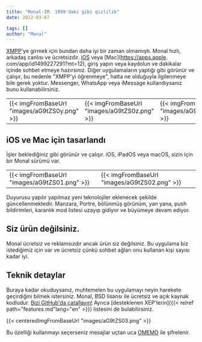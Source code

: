 ```yaml
---
title: "Monal-IM. 1999'daki gibi gizlilik"
date: 2022-03-07

tags: []
author: "Monal"
---
```

[XMPP](https://monal.im/welcome-to-xmpp/)'ye girmek için bundan daha iyi bir zaman olmamıştı. Monal hızlı, arkadaş canlısı ve ücretsizdir.
[iOS](https://itunes.apple.com/us/app/monal-free-xmpp-chat/id317711500?mt=8) veya [Mac](https://apps.apple. com/app/id1499227291?mt=12), giriş yapın veya kaydolun ve dakikalar içinde sohbet etmeye hazırsınız. Diğer uygulamaların yaptığı gibi görünür ve çalışır, bu nedenle "XMPP'yi öğrenmeye", hatta ne olduğuyla ilgilenmeye bile gerek yoktur. Messenger, WhatsApp veya iMessage kullandıysanız bunu kullanabilirsiniz.

||||
| -------------- | -------------------- | -------------------- |
| {{< imgFromBaseUrl "images/aG9tZS0y.png" >}} | {{< imgFromBaseUrl "images/aG9tZS0z.png" >}} |  {{< imgFromBaseUrl "images/aG9tZS00.png" >}}

iOS ve Mac için tasarlandı
---------------------------

İşler beklediğiniz gibi görünür ve çalışır. iOS, iPadOS veya macOS, sizin için bir Monal sürümü var.

||||
| -------------- | -------------------- | -------------------- |
 {{< imgFromBaseUrl "images/aG9tZS01.png" >}} | {{< imgFromBaseUrl "images/aG9tZS02.png" >}} |

Duyurusu yapılır yapılmaz yeni teknolojiler eklenecek şekilde güncellenmektedir.
Manzara, Portre, bölünmüş görünüm, yan yana, push bildirimleri, karanlık mod listesi uzayıp gidiyor ve büyümeye devam ediyor.

Siz ürün değilsiniz.
--------------------------

Monal ücretsiz ve reklamsızdır ancak ürün siz değilsiniz. Bu uygulama biz istediğimiz için var ve ücretsiz çünkü sohbet ağları onu kullanan kişi sayısı kadar iyi.

Teknik detaylar
-----------------

Buraya kadar okuduysanız, muhtemelen bu uygulamayı neyin harekete geçirdiğini bilmek istersiniz. Monal, BSD lisansı ile ücretsiz ve açık kaynak kodludur.
[Bizi GitHub'da çatallayın!](https://github.com/monal-im/monal) Ayrıca [desteklenen XEP'lerin]({{< relref path="features.md"lang="en" >}}) listesini de bulabilirsiniz.

 {{< centeredImgFromBaseUrl "images/aG9tZS03.png" >}}

Bu özelliği kullanmayı seçerseniz mesajlar uçtan uca [OMEMO](https://conversations.im/omemo/) ile şifrelenir.
